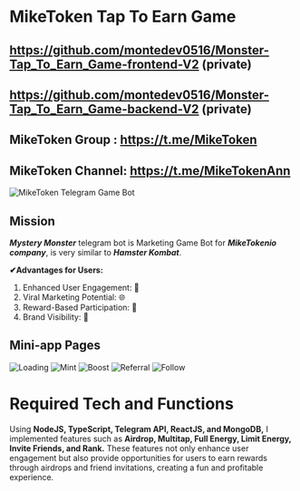 #                       MikeToken  Tap To Earn Game
##  https://github.com/montedev0516/Monster-Tap_To_Earn_Game-frontend-V2  (private)
##  https://github.com/montedev0516/Monster-Tap_To_Earn_Game-backend-V2   (private)

##  MikeToken Group :   https://t.me/MikeToken
##  MikeToken Channel:  https://t.me/MikeTokenAnn

![MikeToken Telegram Game Bot](/assets/First%20page.png)

## Mission

***Mystery Monster*** telegram bot is Marketing Game Bot for ***MikeTokenio company***, is very similar to ***Hamster Kombat***.

**✔Advantages for Users:**

1. Enhanced User Engagement:  🔄
2. Viral Marketing Potential:  🌐
3. Reward-Based Participation: 🎁
4. Brand Visibility: 📢

## Mini-app Pages
![Loading](/assets/Loading.png)
![Mint](/assets/Mint.png)
![Boost](/assets/Boost.png)
![Referral](/assets/Referral.png)
![Follow](/assets/follow1.png)


# Required Tech and Functions

Using **NodeJS, TypeScript, Telegram API, ReactJS, and MongoDB,** I implemented features such as **Airdrop, Multitap, Full Energy, Limit Energy, Invite Friends, and Rank.** These features not only enhance user engagement but also provide opportunities for users to earn rewards through airdrops and friend invitations, creating a fun and profitable experience.
